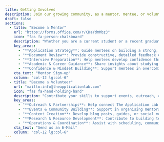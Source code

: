 ```yaml
---
title: Getting Involved
description: Join our growing community, as a mentor, mentee, or volunteer, and help make higher education more accessible for everyone.
draft: false
sections:
  - title: "Become a Mentor"
    url: "https://forms.office.com/r/CDaYdmMbz3"
    icon: "fas fa-person-chalkboard"
    description: "Whether you are a current student or a recent graduate from a leading global university, your experience can make a difference. Join us as a mentor to guide and empower the next generation of applicants."
    key_areas:
      - "**Application Strategy**: Guide mentees on building a strong, cohesive application narrative and selecting the right programmes or scholarships."
      - "**Document Review**: Provide constructive, detailed feedback on personal statements, CVs, research proposals, and scholarship essays."
      - "**Interview Preparation**: Help mentees develop confidence through mock interviews, question practice, and feedback on articulation and presentation."
      - "**Academic & Career Guidance**: Share insights about studying abroad, transitioning into academia or industry, and navigating life at top universities."
      - "**Confidence & Mindset Building**: Support mentees in overcoming self-doubt, impostor syndrome, and cultural barriers throughout their journey."
    cta_text: "Mentor Sign-up"
    column: "col-12 lg:col-6"
  - title: "Become a Volunteer"
    url: "mailto:info@theapplicationlab.com"
    icon: "fas fa-hand-holding-hand"
    description: "Contribute your skills to support events, outreach, community initiatives, or help create educational resources that empower students worldwide."
    key_areas:
      - "**Outreach & Partnerships**: Help connect The Application Lab with universities, student groups, and global education networks."
      - "**Events & Community Building**: Support in organising mentorship sessions, webinars, and local or online meet-ups for students and mentors."
      - "**Content Creation**: Develop blog posts, guides, or social media content to make the application process clearer and more accessible."
      - "**Research & Resource Development**: Contribute to building toolkits, FAQs, and curated databases of scholarships, programs, and best practices."
      - "**Operations & Coordination**: Assist with scheduling, communication, and tracking mentorship progress across regions."
    cta_text: "Send us an E-Mail"
    column: "col-12 lg:col-6"
---
```


<style>
.key-areas ul,
.key-areas li,
.sections-list li,
.work-with-us li {
    text-align: justify !important;
}
</style>